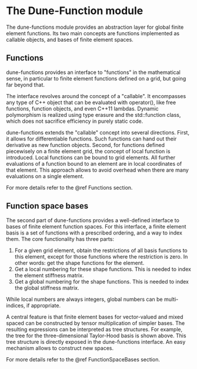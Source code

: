 <!-- vi: set ft=mkd ts=8 sw=2 et sts=2: -->
# The Dune-Function module


The dune-functions module provides an abstraction layer for global finite
element functions. Its two main concepts are functions implemented as callable
objects, and bases of finite element spaces.

## Functions

dune-functions provides an interface to "functions" in the mathematical sense,
in particular to finite element functions defined on a grid, but going far
beyond that.

The interface revolves around the concept of a "callable". It encompasses any
type of C++ object that can be evaluated with operator(), like free functions,
function objects, and even C++11 lambdas. Dynamic polymorphism is realized
using type erasure and the std::function class, which does not sacrifice
efficiency in purely static code.

dune-functions extends the "callable" concept into several directions. First,
it allows for differentiable functions. Such functions can hand out their
derivative as new function objects. Second, for functions defined piecewisely
on a finite element grid, the concept of local function is introduced. Local
functions can be bound to grid elements. All further evaluations of a function
bound to an element are in local coordinates of that element. This approach
allows to avoid overhead when there are many evaluations on a single element.

For more details refer to the @ref Functions section.


## Function space bases

The second part of dune-functions provides a well-defined interface to bases of
finite element function spaces. For this interface, a finite element basis is a
set of functions with a prescribed ordering, and a way to index them. The core
functionality has three parts:

1.  For a given grid element, obtain the restrictions of all basis functions to
    this element, except for those functions where the restriction is zero. In
    other words: get the shape functions for the element.
2.  Get a local numbering for these shape functions. This is needed to index the element stiffness matrix.
3.  Get a global numbering for the shape functions. This is needed to index the global stiffness matrix.

While local numbers are always integers, global numbers can be multi-indices,
if appropriate.

A central feature is that finite element bases for vector-valued and mixed
spaced can be constructed by tensor multiplication of simpler bases. The
resulting expressions can be interpreted as tree structures. For example, the
tree for the three-dimensional Taylor-Hood basis is shown above. This tree
structure is directly exposed in the dune-functions interface. An easy
mechanism allows to construct new spaces.

For more details refer to the @ref FunctionSpaceBases section.


